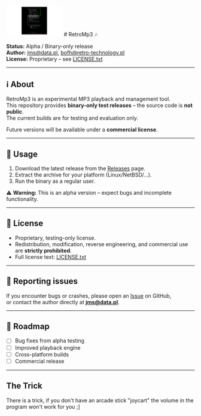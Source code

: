 <img src="1.png" alt="RetroMp3 Logo" width="150">
# RetroMp3 🎶

**Status:** Alpha / Binary-only release  
**Author:** jms@data.pl, bofh@retro-technology.pl  
**License:** Proprietary – see [LICENSE.txt](LICENSE.txt)

---

## ℹ️ About
RetroMp3 is an experimental MP3 playback and management tool.  
This repository provides **binary-only test releases** – the source code is **not public**.  
The current builds are for testing and evaluation only.

Future versions will be available under a **commercial license**.

---

## 🚀 Usage
1. Download the latest release from the [Releases](../../releases) page.  
2. Extract the archive for your platform (Linux/NetBSD/…).
3. Run the binary as a regular user.  

⚠️ **Warning:** This is an alpha version – expect bugs and incomplete functionality.

---

## 📜 License
- Proprietary, testing-only license.  
- Redistribution, modification, reverse engineering, and commercial use are **strictly prohibited**.  
- Full license text: [LICENSE.txt](LICENSE.txt)

---

## 🐞 Reporting issues
If you encounter bugs or crashes, please open an [Issue](../../issues) on GitHub,  
or contact the author directly at **jms@data.pl**.

---

## 🔮 Roadmap
- [ ] Bug fixes from alpha testing  
- [ ] Improved playback engine  
- [ ] Cross-platform builds  
- [ ] Commercial release

---

## The Trick
There is a trick, if you don't have an arcade stick "joycart" the volume in the program won't work for you ;]
